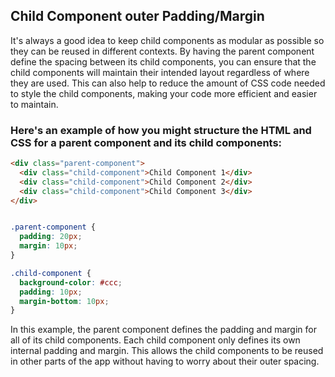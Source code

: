 
## Child Component outer Padding/Margin

It's always a good idea to keep child components as modular as possible so they can be reused in different contexts. By having the parent component define the spacing between its child components, you can ensure that the child components will maintain their intended layout regardless of where they are used. This can also help to reduce the amount of CSS code needed to style the child components, making your code more efficient and easier to maintain.

### Here's an example of how you might structure the HTML and CSS for a parent component and its child components:

``` html 
<div class="parent-component">
  <div class="child-component">Child Component 1</div>
  <div class="child-component">Child Component 2</div>
  <div class="child-component">Child Component 3</div>
</div>
```

``` CSS

.parent-component {
  padding: 20px;
  margin: 10px;
}

.child-component {
  background-color: #ccc;
  padding: 10px;
  margin-bottom: 10px;
}

```

 In this example, the parent component defines the padding and margin for all of its child components. Each child component only defines its own internal padding and margin. This allows the child components to be reused in other parts of the app without having to worry about their outer spacing.
















